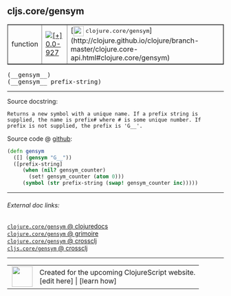 ## cljs.core/gensym



 <table border="1">
<tr>
<td>function</td>
<td><a href="https://github.com/cljsinfo/cljs-api-docs/tree/0.0-927"><img valign="middle" alt="[+] 0.0-927" title="Added in 0.0-927" src="https://img.shields.io/badge/+-0.0--927-lightgrey.svg"></a> </td>
<td>
[<img height="24px" valign="middle" src="http://i.imgur.com/1GjPKvB.png"> <samp>clojure.core/gensym</samp>](http://clojure.github.io/clojure/branch-master/clojure.core-api.html#clojure.core/gensym)
</td>
</tr>
</table>


 <samp>
(__gensym__)<br>
</samp>
 <samp>
(__gensym__ prefix-string)<br>
</samp>

---





Source docstring:

```
Returns a new symbol with a unique name. If a prefix string is
supplied, the name is prefix# where # is some unique number. If
prefix is not supplied, the prefix is 'G__'.
```


Source code @ [github](https://github.com/clojure/clojurescript/blob/r2341/src/cljs/cljs/core.cljs#L8084-L8092):

```clj
(defn gensym
  ([] (gensym "G__"))
  ([prefix-string]
     (when (nil? gensym_counter)
       (set! gensym_counter (atom 0)))
     (symbol (str prefix-string (swap! gensym_counter inc)))))
```

<!--
Repo - tag - source tree - lines:

 <pre>
clojurescript @ r2341
└── src
    └── cljs
        └── cljs
            └── <ins>[core.cljs:8084-8092](https://github.com/clojure/clojurescript/blob/r2341/src/cljs/cljs/core.cljs#L8084-L8092)</ins>
</pre>

-->

---



###### External doc links:

[`clojure.core/gensym` @ clojuredocs](http://clojuredocs.org/clojure.core/gensym)<br>
[`clojure.core/gensym` @ grimoire](http://conj.io/store/v1/org.clojure/clojure/1.7.0-beta3/clj/clojure.core/gensym/)<br>
[`clojure.core/gensym` @ crossclj](http://crossclj.info/fun/clojure.core/gensym.html)<br>
[`cljs.core/gensym` @ crossclj](http://crossclj.info/fun/cljs.core.cljs/gensym.html)<br>

---

 <table>
<tr><td>
<img valign="middle" align="right" width="48px" src="http://i.imgur.com/Hi20huC.png">
</td><td>
Created for the upcoming ClojureScript website.<br>
[edit here] | [learn how]
</td></tr></table>

[edit here]:https://github.com/cljsinfo/cljs-api-docs/blob/master/cljsdoc/cljs.core/gensym.cljsdoc
[learn how]:https://github.com/cljsinfo/cljs-api-docs/wiki/cljsdoc-files

<!--

This information was too distracting to show to readers, but I'll leave it
commented here since it is helpful to:

- pretty-print the data used to generate this document
- and show how to retrieve that data



The API data for this symbol:

```clj
{:ns "cljs.core",
 :name "gensym",
 :signature ["[]" "[prefix-string]"],
 :history [["+" "0.0-927"]],
 :type "function",
 :full-name-encode "cljs.core/gensym",
 :source {:code "(defn gensym\n  ([] (gensym \"G__\"))\n  ([prefix-string]\n     (when (nil? gensym_counter)\n       (set! gensym_counter (atom 0)))\n     (symbol (str prefix-string (swap! gensym_counter inc)))))",
          :title "Source code",
          :repo "clojurescript",
          :tag "r2341",
          :filename "src/cljs/cljs/core.cljs",
          :lines [8084 8092]},
 :full-name "cljs.core/gensym",
 :clj-symbol "clojure.core/gensym",
 :docstring "Returns a new symbol with a unique name. If a prefix string is\nsupplied, the name is prefix# where # is some unique number. If\nprefix is not supplied, the prefix is 'G__'."}

```

Retrieve the API data for this symbol:

```clj
;; from Clojure REPL
(require '[clojure.edn :as edn])
(-> (slurp "https://raw.githubusercontent.com/cljsinfo/cljs-api-docs/catalog/cljs-api.edn")
    (edn/read-string)
    (get-in [:symbols "cljs.core/gensym"]))
```

-->
